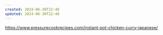 ```yaml
---
created: 2024-06-30T22:48
updated: 2024-06-30T22:48
---
```

https://www.pressurecookrecipes.com/instant-pot-chicken-curry-japanese/

